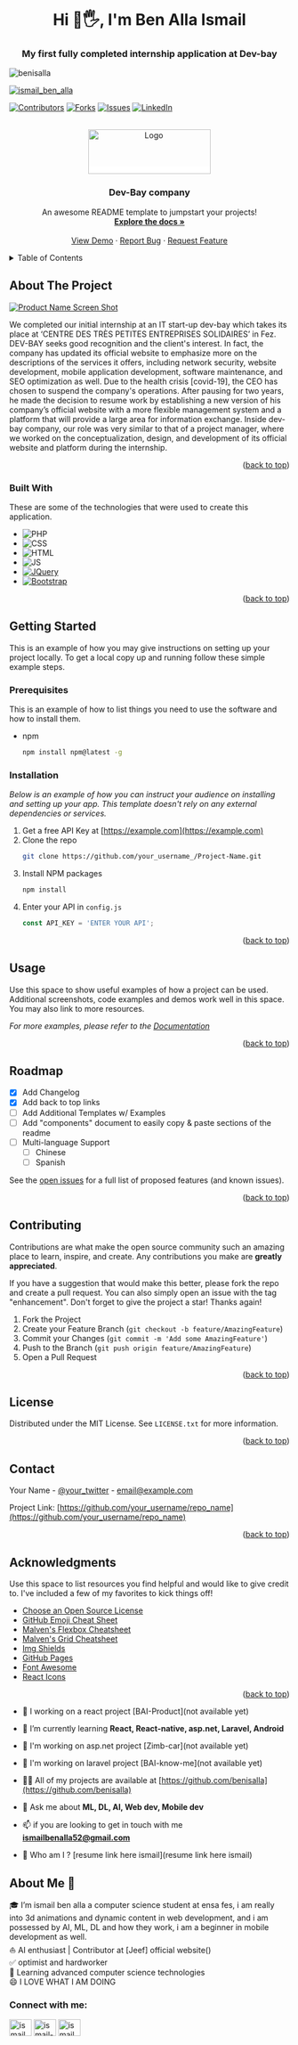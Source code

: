 <h1 align="center">Hi 👋🖐, I'm Ben Alla Ismail</h1>
<h3 align="center">My first fully completed internship application at Dev-bay</h3>

<p align="left"> <img src="https://komarev.com/ghpvc/?username=benisalla&label=Profile%20views&color=0e75b6&style=flat" alt="benisalla" /> </p>

<p align="left"> <a href="https://twitter.com/ismail_ben_alla" target="blank"><img src="https://img.shields.io/twitter/follow/ismail_ben_alla?logo=twitter&style=for-the-badge" alt="ismail_ben_alla" /></a> </p>




[![Contributors][contributors-shield]][contributors-url]
[![Forks][forks-shield]][forks-url]
[![Issues][issues-shield]][issues-url]
[![LinkedIn][linkedin-shield]][linkedin-url]

<br />
<div align="center">
  <a href="#" style="background-color: white">
    <img src="https://user-images.githubusercontent.com/89405673/212366657-6d1ab2de-1c02-4050-9c6d-46365f745eac.png" alt="Logo" width="220" height="80">
  </a>

  <h3 align="center">Dev-Bay company</h3>

  <p align="center">
    An awesome README template to jumpstart your projects!
    <br />
    <a href="https://github.com/othneildrew/Best-README-Template"><strong>Explore the docs »</strong></a>
    <br />
    <br />
    <a href="https://github.com/othneildrew/Best-README-Template">View Demo</a>
    ·
    <a href="https://github.com/othneildrew/Best-README-Template/issues">Report Bug</a>
    ·
    <a href="https://github.com/othneildrew/Best-README-Template/issues">Request Feature</a>
  </p>
</div>



<!-- TABLE OF CONTENTS -->
<details>
  <summary>Table of Contents</summary>
  <ol>
    <li>
      <a href="#about-the-project">About The Project</a>
      <ul>
        <li><a href="#built-with">Built With</a></li>
      </ul>
    </li>
    <li>
      <a href="#getting-started">Getting Started</a>
      <ul>
        <li><a href="#prerequisites">Prerequisites</a></li>
        <li><a href="#installation">Installation</a></li>
      </ul>
    </li>
    <li><a href="#usage">Usage</a></li>
    <li><a href="#roadmap">Roadmap</a></li>
    <li><a href="#contributing">Contributing</a></li>
    <li><a href="#contact">Contact</a></li>
  </ol>
</details>



<!-- ABOUT THE PROJECT -->
## About The Project

[![Product Name Screen Shot][product-screenshot]](https://example.com)

We completed our initial internship at an IT start-up dev-bay which takes its place at ‘CENTRE DES TRÈS PETITES ENTREPRISES SOLIDAIRES’ in Fez. DEV-BAY seeks good recognition and the client's interest. In fact, the company has updated its official website to emphasize more on the descriptions of the services it offers, including network security, website development, mobile application development, software maintenance, and SEO optimization as well.
Due to the health crisis [covid-19], the CEO has chosen to suspend the company's operations. After pausing for two years, he made the decision to resume work by establishing a new version of his company’s official website with a more flexible management system and a platform that will provide a large area for information exchange.
Inside dev-bay company, our role was very similar to that of a project manager, where we worked on the conceptualization, design, and development of its official website and platform during the internship.


<p align="right">(<a href="#readme-top">back to top</a>)</p>


### Built With

These are some of the technologies that were used to create this application.

* ![PHP][Php-url]
* ![CSS][Css-url]
* ![HTML][Html-url]
* ![JS][js-url]
* [![JQuery][JQuery.com]][JQuery-url]
* [![Bootstrap][Bootstrap.com]][Bootstrap-url]
 

<p align="right">(<a href="#readme-top">back to top</a>)</p>



<!-- GETTING STARTED -->
## Getting Started

This is an example of how you may give instructions on setting up your project locally.
To get a local copy up and running follow these simple example steps.

### Prerequisites

This is an example of how to list things you need to use the software and how to install them.
* npm
  ```sh
  npm install npm@latest -g
  ```

### Installation

_Below is an example of how you can instruct your audience on installing and setting up your app. This template doesn't rely on any external dependencies or services._

1. Get a free API Key at [https://example.com](https://example.com)
2. Clone the repo
   ```sh
   git clone https://github.com/your_username_/Project-Name.git
   ```
3. Install NPM packages
   ```sh
   npm install
   ```
4. Enter your API in `config.js`
   ```js
   const API_KEY = 'ENTER YOUR API';
   ```

<p align="right">(<a href="#readme-top">back to top</a>)</p>



<!-- USAGE EXAMPLES -->
## Usage

Use this space to show useful examples of how a project can be used. Additional screenshots, code examples and demos work well in this space. You may also link to more resources.

_For more examples, please refer to the [Documentation](https://example.com)_

<p align="right">(<a href="#readme-top">back to top</a>)</p>



<!-- ROADMAP -->
## Roadmap

- [x] Add Changelog
- [x] Add back to top links
- [ ] Add Additional Templates w/ Examples
- [ ] Add "components" document to easily copy & paste sections of the readme
- [ ] Multi-language Support
    - [ ] Chinese
    - [ ] Spanish

See the [open issues](https://github.com/othneildrew/Best-README-Template/issues) for a full list of proposed features (and known issues).

<p align="right">(<a href="#readme-top">back to top</a>)</p>



<!-- CONTRIBUTING -->
## Contributing

Contributions are what make the open source community such an amazing place to learn, inspire, and create. Any contributions you make are **greatly appreciated**.

If you have a suggestion that would make this better, please fork the repo and create a pull request. You can also simply open an issue with the tag "enhancement".
Don't forget to give the project a star! Thanks again!

1. Fork the Project
2. Create your Feature Branch (`git checkout -b feature/AmazingFeature`)
3. Commit your Changes (`git commit -m 'Add some AmazingFeature'`)
4. Push to the Branch (`git push origin feature/AmazingFeature`)
5. Open a Pull Request

<p align="right">(<a href="#readme-top">back to top</a>)</p>



<!-- LICENSE -->
## License

Distributed under the MIT License. See `LICENSE.txt` for more information.

<p align="right">(<a href="#readme-top">back to top</a>)</p>



<!-- CONTACT -->
## Contact

Your Name - [@your_twitter](https://twitter.com/your_username) - email@example.com

Project Link: [https://github.com/your_username/repo_name](https://github.com/your_username/repo_name)

<p align="right">(<a href="#readme-top">back to top</a>)</p>



<!-- ACKNOWLEDGMENTS -->
## Acknowledgments

Use this space to list resources you find helpful and would like to give credit to. I've included a few of my favorites to kick things off!

* [Choose an Open Source License](https://choosealicense.com)
* [GitHub Emoji Cheat Sheet](https://www.webpagefx.com/tools/emoji-cheat-sheet)
* [Malven's Flexbox Cheatsheet](https://flexbox.malven.co/)
* [Malven's Grid Cheatsheet](https://grid.malven.co/)
* [Img Shields](https://shields.io)
* [GitHub Pages](https://pages.github.com)
* [Font Awesome](https://fontawesome.com)
* [React Icons](https://react-icons.github.io/react-icons/search)

<p align="right">(<a href="#readme-top">back to top</a>)</p>



<!-- MARKDOWN LINKS & IMAGES -->
<!-- https://www.markdownguide.org/basic-syntax/#reference-style-links -->
[contributors-shield]: https://img.shields.io/github/contributors/othneildrew/Best-README-Template.svg?style=for-the-badge
[contributors-url]: https://github.com/othneildrew/Best-README-Template/graphs/contributors
[forks-shield]: https://img.shields.io/github/forks/othneildrew/Best-README-Template.svg?style=for-the-badge
[forks-url]: https://github.com/othneildrew/Best-README-Template/network/members
[stars-shield]: https://img.shields.io/github/stars/othneildrew/Best-README-Template.svg?style=for-the-badge
[stars-url]: https://github.com/othneildrew/Best-README-Template/stargazers
[issues-shield]: https://img.shields.io/github/issues/othneildrew/Best-README-Template.svg?style=for-the-badge
[issues-url]: https://github.com/othneildrew/Best-README-Template/issues
[license-shield]: https://img.shields.io/github/license/othneildrew/Best-README-Template.svg?style=for-the-badge
[license-url]: https://github.com/othneildrew/Best-README-Template/blob/master/LICENSE.txt
[linkedin-shield]: https://img.shields.io/badge/-LinkedIn-black.svg?style=for-the-badge&logo=linkedin&colorB=555
[linkedin-url]: https://linkedin.com/in/othneildrew
[product-screenshot]: images/screenshot.png

[php-url]:https://img.shields.io/badge/php-347?style=for-the-badge&logo=php&logoColor=8993be

[js-url]:https://img.shields.io/badge/javascript-283743?style=for-the-badge&logo=javascript&logoColor=f7df1e
[Css-url]:https://img.shields.io/badge/css3-273642?style=for-the-badge&logo=css3&logoColor=2962ff
[Html-url]:https://img.shields.io/badge/html5-273642?style=for-the-badge&logo=html5&logoColor=d84924
[Bootstrap.com]: https://img.shields.io/badge/Bootstrap-563D7C?style=for-the-badge&logo=bootstrap&logoColor=white
[Bootstrap-url]: https://getbootstrap.com
[JQuery.com]: https://img.shields.io/badge/jQuery-0769AD?style=for-the-badge&logo=jquery&logoColor=white
[JQuery-url]: https://jquery.com 




- 🔭 I working on a react project [BAI-Product](not available yet)

- 🌱 I’m currently learning **React, React-native, asp.net, Laravel, Android**

- 👯 I'm working on asp.net project [Zimb-car](not available yet)

- 🤝 I'm working on laravel project [BAI-know-me](not available yet)

- 👨‍💻 All of my projects are available at [https://github.com/benisalla](https://github.com/benisalla)

- 💬 Ask me about **ML, DL, AI, Web dev, Mobile dev**

- 📫 if you are looking to get in touch with me **ismailbenalla52@gmail.com**

- 📄 Who am I ? [resume link here ismail](resume link here ismail)


## About Me 🚀
🎓 I’m ismail ben alla a computer science student at ensa fes, i am really into 3d animations and dynamic content in web development,
and i am possessed by AI, ML, DL and how they work, i am a beginner in mobile development as well. </br>
⛵ AI enthusiast | Contributor at [Jeef] official website()</br>
✅ optimist and hardworker </br>
🌱 Learning advanced computer science technologies</br>
😄 I LOVE WHAT I AM DOING</br>


<h3 align="left">Connect with me:</h3>
<p align="left">
<a href="https://twitter.com/ismail_ben_alla" target="blank"><img align="center" src="https://raw.githubusercontent.com/rahuldkjain/github-profile-readme-generator/master/src/images/icons/Social/twitter.svg" alt="ismail_ben_alla" height="30" width="40" /></a>
<a href="https://linkedin.com/in/ismail-ben-alla-7144b5221/" target="blank"><img align="center" src="https://raw.githubusercontent.com/rahuldkjain/github-profile-readme-generator/master/src/images/icons/Social/linked-in-alt.svg" alt="ismail-ben-alla-7144b5221/" height="30" width="40" /></a>
<a href="https://instagram.com/ismail_ben_alla" target="blank"><img align="center" src="https://raw.githubusercontent.com/rahuldkjain/github-profile-readme-generator/master/src/images/icons/Social/instagram.svg" alt="ismail_ben_alla" height="30" width="40" /></a>
</p>
